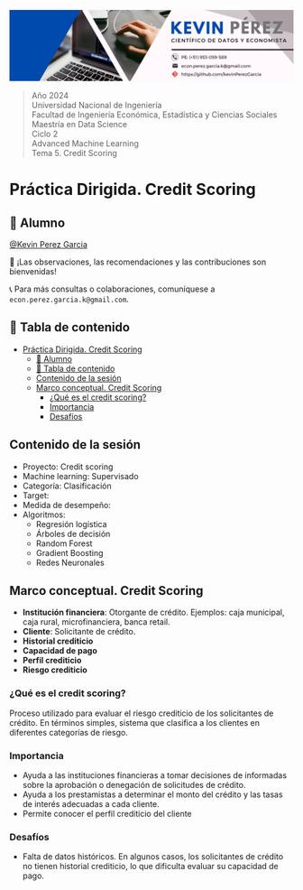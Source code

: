 ![logo](https://github.com/kevinPerezGarcia/kevinPerezGarcia/blob/main/logo.png)

> Año 2024 <br>
Universidad Nacional de Ingeniería <br>
Facultad de Ingeniería Económica, Estadística y Ciencias Sociales <br>
Maestría en Data Science <br>
Ciclo 2 <br>
Advanced Machine Learning <br>
Tema 5. Credit Scoring

# Práctica Dirigida. Credit Scoring

## 👥 Alumno

[@Kevin Perez Garcia](https://www.linkedin.com/in/kevinperezgarcia)

🤝 ¡Las observaciones, las recomendaciones y las contribuciones son bienvenidas!

📞 Para más consultas o colaboraciones, comuníquese a `econ.perez.garcia.k@gmail.com`.

## 📌 Tabla de contenido
- [Práctica Dirigida. Credit Scoring](#práctica-dirigida-credit-scoring)
  - [👥 Alumno](#-alumno)
  - [📌 Tabla de contenido](#-tabla-de-contenido)
  - [Contenido de la sesión](#contenido-de-la-sesión)
  - [Marco conceptual. Credit Scoring](#marco-conceptual-credit-scoring)
    - [¿Qué es el credit scoring?](#qué-es-el-credit-scoring)
    - [Importancia](#importancia)
    - [Desafíos](#desafíos)

## Contenido de la sesión

* Proyecto: Credit scoring
* Machine learning: Supervisado
* Categoría: Clasificación
* Target: 
* Medida de desempeño: 
* Algoritmos:
  * Regresión logística
  * Árboles de decisión
  * Random Forest
  * Gradient Boosting
  * Redes Neuronales

## Marco conceptual. Credit Scoring

* **Institución financiera**: Otorgante de crédito. Ejemplos: caja municipal, caja rural, microfinanciera, banca retail.
* **Cliente**: Solicitante de crédito.
* **Historial crediticio**
* **Capacidad de pago**
* **Perfil crediticio**
* **Riesgo crediticio**

### ¿Qué es el credit scoring?

Proceso utilizado para evaluar el riesgo crediticio de los solicitantes de crédito. En términos simples, sistema que clasifica a los clientes en diferentes categorías de riesgo.

### Importancia

* Ayuda a las instituciones financieras a tomar decisiones de informadas sobre la aprobación o denegación de solicitudes de crédito.
* Ayuda a los prestamistas a determinar el monto del crédito y las tasas de interés adecuadas a cada cliente.
* Permite conocer el perfil crediticio del cliente

### Desafíos

* Falta de datos históricos. En algunos casos, los solicitantes de crédito no tienen historial crediticio, lo que dificulta evaluar su capacidad de pago.